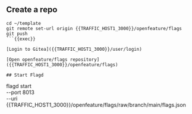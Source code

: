 ## Create a repo

```
cd ~/template
git remote set-url origin {{TRAFFIC_HOST1_3000}}/openfeature/flags
git push
```{{exec}}

[Login to Gitea]({{TRAFFIC_HOST1_3000}}/user/login)

[Open openfeature/flags repository]({{TRAFFIC_HOST1_3000}}/openfeature/flags)

## Start Flagd
```
flagd start \
  --port 8013 \
  --uri {{TRAFFIC_HOST1_3000}}/openfeature/flags/raw/branch/main/flags.json
```{{exec}}